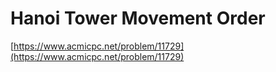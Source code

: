 # Hanoi Tower Movement Order

[https://www.acmicpc.net/problem/11729](https://www.acmicpc.net/problem/11729)
